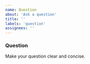 ```yaml
---
name: Question
about: 'Ask a question'
title: ''
labels: 'question'
assignees: ''
---
```


### Question

Make your question clear and concise.

